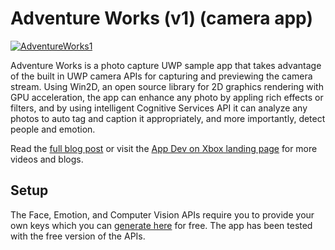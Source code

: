 # Adventure Works (v1) (camera app)

[![AdventureWorks1](http://i.imgur.com/m5eUmaL.jpg)](https://www.youtube.com/watch?v=xCPMvXh3c70)

Adventure Works is a photo capture UWP sample app that takes advantage of the built in UWP camera APIs for capturing and previewing the camera stream. Using Win2D, an open source library for 2D graphics rendering with GPU acceleration, the app can enhance any photo by appling rich effects or filters, and by using intelligent Cognitive Services API it can analyze any photos to auto tag and caption it appropriately, and more importantly, detect people and emotion.

Read the [full blog post](https://blogs.windows.com/buildingapps/2016/10/21/camera-apis-with-a-dash-of-cloud-intelligence-in-a-uwp-app-app-dev-on-xbox-series) or visit the [App Dev on Xbox landing page](http://aka.ms/xboxappdev) for more videos and blogs.

## Setup

The Face, Emotion, and Computer Vision APIs require you to provide your own keys which you can [generate here](https://www.microsoft.com/cognitive-services/en-us/subscriptions) for free. The app has been tested with the free version of the APIs.

